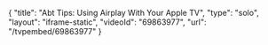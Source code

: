 {
    "title": "Abt Tips: Using Airplay With Your Apple TV",
    "type": "solo",
    "layout": "iframe-static",
    "videoId": "69863977",
    "url": "\/tvpembed\/69863977"
}